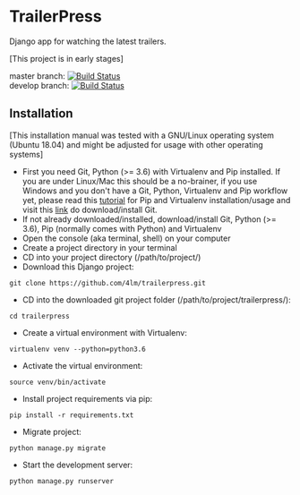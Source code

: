 # TrailerPress

Django app for watching the latest trailers.

[This project is in early stages]

master branch: [![Build Status](https://travis-ci.com/4lm/trailerpress.svg?branch=master)](https://travis-ci.com/4lm/trailerpress) \
develop branch: [![Build Status](https://travis-ci.com/4lm/trailerpress.svg?branch=develop)](https://travis-ci.com/4lm/trailerpress)

## Installation

[This installation manual was tested with a GNU/Linux operating system (Ubuntu 18.04) and might be adjusted for usage with other operating systems]

- First you need Git, Python (>= 3.6) with Virtualenv and Pip installed. If you are under Linux/Mac this should be a no-brainer, if you use Windows and you don't have a Git, Python, Virtualenv and Pip workflow yet, please read this [tutorial](http://timmyreilly.azurewebsites.net/python-pip-virtualenv-installation-on-windows/) for Pip and Virtualenv installation/usage and visit this [link](https://git-scm.com/download/win) do download/install Git.
- If not already downloaded/installed, download/install Git, Python (>= 3.6), Pip (normally comes with Python) and Virtualenv
- Open the console (aka terminal, shell) on your computer
- Create a project directory in your terminal
- CD into your project directory (/path/to/project/)
- Download this Django project:
```
git clone https://github.com/4lm/trailerpress.git
```
- CD into the downloaded git project folder (/path/to/project/trailerpress/):
```
cd trailerpress
```
- Create a virtual environment with Virtualenv:
```
virtualenv venv --python=python3.6
```
- Activate the virtual environment:
```
source venv/bin/activate
```
- Install project requirements via pip:
```
pip install -r requirements.txt
```
- Migrate project:
```
python manage.py migrate
```
- Start the development server:
```
python manage.py runserver
```
